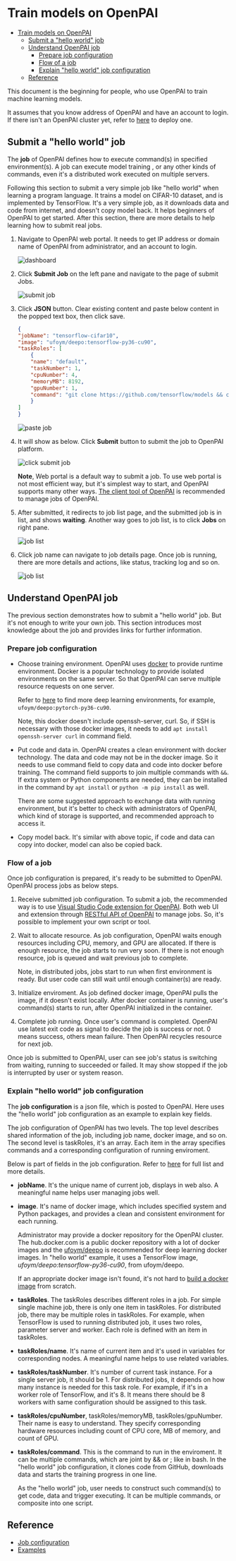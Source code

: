 <!--
  Copyright (c) Microsoft Corporation
  All rights reserved.

  MIT License

  Permission is hereby granted, free of charge, to any person obtaining a copy of this software and associated
  documentation files (the "Software"), to deal in the Software without restriction, including without limitation
  the rights to use, copy, modify, merge, publish, distribute, sublicense, and/or sell copies of the Software, and
  to permit persons to whom the Software is furnished to do so, subject to the following conditions:
  The above copyright notice and this permission notice shall be included in all copies or substantial portions of the Software.

  THE SOFTWARE IS PROVIDED *AS IS*, WITHOUT WARRANTY OF ANY KIND, EXPRESS OR IMPLIED, INCLUDING
  BUT NOT LIMITED TO THE WARRANTIES OF MERCHANTABILITY, FITNESS FOR A PARTICULAR PURPOSE AND
  NONINFRINGEMENT. IN NO EVENT SHALL THE AUTHORS OR COPYRIGHT HOLDERS BE LIABLE FOR ANY CLAIM,
  DAMAGES OR OTHER LIABILITY, WHETHER IN AN ACTION OF CONTRACT, TORT OR OTHERWISE, ARISING FROM,
  OUT OF OR IN CONNECTION WITH THE SOFTWARE OR THE USE OR OTHER DEALINGS IN THE SOFTWARE.
-->

# Train models on OpenPAI

- [Train models on OpenPAI](#train-models-on-openpai)
  - [Submit a "hello world" job](#submit-a-%22hello-world%22-job)
  - [Understand OpenPAI job](#understand-openpai-job)
    - [Prepare job configuration](#prepare-job-configuration)
    - [Flow of a job](#flow-of-a-job)
    - [Explain "hello world" job configuration](#explain-%22hello-world%22-job-configuration)
  - [Reference](#reference)

This document is the beginning for people, who use OpenPAI to train machine learning models.

It assumes that you know address of OpenPAI and have an account to login. If there isn't an OpenPAI cluster yet, refer to [here](../../README.md#deploy-openpai) to deploy one.

## Submit a "hello world" job

The **job** of OpenPAI defines how to execute command(s) in specified environment(s). A job can execute model training , or any other kinds of commands, even it's a distributed work executed on multiple servers.

Following this section to submit a very simple job like "hello world" when learning a program language. It trains a model on CIFAR-10 dataset, and is implemented by TensorFlow. It's a very simple job, as it downloads data and code from internet, and doesn't copy model back. It helps beginners of OpenPAI to get started. After this section, there are more details to help learning how to submit real jobs.

1. Navigate to OpenPAI web portal. It needs to get IP address or domain name of OpenPAI from administrator, and an account to login.

    ![dashboard](imgs/web_dashboard.png)

2. Click **Submit Job** on the left pane and navigate to the page of submit Jobs.

    ![submit job](imgs/web_submit_job.png)

3. Click **JSON** button. Clear existing content and paste below content in the popped text box, then click save.

    ```json
    {
    "jobName": "tensorflow-cifar10",
    "image": "ufoym/deepo:tensorflow-py36-cu90",
    "taskRoles": [
        {
        "name": "default",
        "taskNumber": 1,
        "cpuNumber": 4,
        "memoryMB": 8192,
        "gpuNumber": 1,
        "command": "git clone https://github.com/tensorflow/models && cd models/research/slim && python download_and_convert_data.py --dataset_name=cifar10 --dataset_dir=/tmp/data && python train_image_classifier.py --dataset_name=cifar10 --dataset_dir=/tmp/data"
        }
    ]
    }
    ```

    ![paste job](imgs/web_paste_json.png)

4. It will show as below. Click **Submit** button to submit the job to OpenPAI platform.

    ![click submit job](imgs/web_click_submit_job.png)

    **Note**, Web portal is a default way to submit a job. To use web portal is not most efficient way, but it's simplest way to start, and OpenPAI supports many other ways.  [The client tool of OpenPAI](../../contrib/pai_vscode/VSCodeExt.md) is recommended to manage jobs of OpenPAI.

5. After submitted, it redirects to job list page, and the submitted job is in list, and shows **waiting**. Another way goes to job list, is to click **Jobs** on right pane.

    ![job list](imgs/web_job_list.png)

6. Click job name can navigate to job details page. Once job is running, there are more details and actions, like status, tracking log and so on.

    ![job list](imgs/web_job_details.png)

## Understand OpenPAI job

The previous section demonstrates how to submit a "hello world" job. But it's not enough to write your own job. This section introduces most knowledge about the job and provides links for further information.

### Prepare job configuration

- Choose training environment. OpenPAI uses [docker](https://www.docker.com/why-docker) to provide runtime environment. Docker is a popular technology to provide isolated environments on the same server. So that OpenPAI can serve multiple resource requests on one server.

    Refer to [here](https://hub.docker.com/r/ufoym/deepo) to find more deep learning environments, for example, `ufoym/deepo:pytorch-py36-cu90`.

    Note, this docker doesn't include openssh-server, curl. So, if SSH is necessary with those docker images, it needs to add `apt install openssh-server curl` in command field.

- Put code and data in. OpenPAI creates a clean environment with docker technology. The data and code may not be in the docker image. So it needs to use command field to copy data and code into docker before training. The command field supports to join multiple commands with `&&`. If extra system or Python components are needed, they can be installed in the command by `apt install` or `python -m pip install` as well.

    There are some suggested approach to exchange data with running environment, but it's better to check with administrators of OpenPAI, which kind of storage is supported, and recommended approach to access it.

- Copy model back. It's similar with above topic, if code and data can copy into docker, model can also be copied back.

### Flow of a job

Once job configuration is prepared, it's ready to be submitted to OpenPAI. OpenPAI process jobs as below steps.

1. Receive submitted job configuration. To submit a job, the recommended way is to use [Visual Studio Code extension for OpenPAI](../../contrib/pai_vscode/VSCodeExt.md). Both web UI and extension through [RESTful API of OpenPAI](../rest-server/API.md) to manage jobs. So, it's possible to implement your own script or tool.

1. Wait to allocate resource. As job configuration, OpenPAI waits enough resources including CPU, memory, and GPU are allocated. If there is enough resource, the job starts to run very soon. If there is not enough resource, job is queued and wait previous job to complete.

    Note, in distributed jobs, jobs start to run when first environment is ready. But user code can still wait until enough container(s) are ready.

1. Initialize enviroment. As job defined docker image, OpenPAI pulls the image, if it doesn't exist locally. After docker container is running, user's command(s) starts to run, after OpenPAI initialized in the container.

1. Complete job running. Once user's command is completed. OpenPAI use latest exit code as signal to decide the job is success or not. 0 means success, others mean failure. Then OpenPAI recycles resource for next job.

Once job is submitted to OpenPAI, user can see job's status is switching from waiting, running to succeeded or failed. It may show stopped if the job is interrupted by user or system reason.

### Explain "hello world" job configuration

The **job configuration** is a json file, which is posted to OpenPAI. Here uses the "hello world" job configuration as an example to explain key fields.

The job configuration of OpenPAI has two levels. The top level describes shared information of the job, including job name, docker image, and so on. The second level is taskRoles, it's an array. Each item in the array specifies commands and a corresponding configuration of running enviroment.

Below is part of fields in the job configuration. Refer to [here](../job_tutorial.md) for full list and more details.

- **jobName**. It's the unique name of current job, displays in web also. A meaningful name helps user managing jobs well.

- **image**. It's name of docker image, which includes specified system and Python packages, and provides a clean and consistent environment for each running.

    Administrator may provide a docker repository for the OpenPAI cluster. The hub.docker.com is a public docker repository with a lot of docker images and the [ufoym/deepo](https://hub.docker.com/r/ufoym/deepo) is recommended for deep learning docker images. In "hello world" example, it uses a TensorFlow image, *ufoym/deepo:tensorflow-py36-cu90*, from ufoym/deepo.

    If an appropriate docker image isn't found, it's not hard to [build a docker image](../job_docker_env.md) from scratch.

- **taskRoles**. The taskRoles describes different roles in a job. For simple single machine job, there is only one item in taskRoles. For distributed job, there may be multiple roles in taskRoles. For example, when TensorFlow is used to running distributed job, it uses two roles, parameter server and worker. Each role is defined with an item in taskRoles.

- **taskRoles/name**. It's name of current item and it's used in variables for corresponding nodes. A meaningful name helps to use related variables.

- **taskRoles/taskNumber**. It's number of current task instance. For a single server job, it should be 1. For distributed jobs, it depends on how many instance is needed for this task role. For example, if it's in a worker role of TensorFlow, and it's 8. It means there should be 8 workers with same configuration should be assigned to this task.

- **taskRoles/cpuNumber**, taskRoles/memoryMB, taskRoles/gpuNumber. Their name is easy to understand. They specify corresponding hardware resources including count of CPU core, MB of memory, and count of GPU.

- **taskRoles/command**. This is the command to run in the enviroment. It can be multiple commands, which are joint by && or ; like in bash. In the "hello world" job configuration, it clones code from GitHub, downloads data and starts the training progress in one line.

    As the "hello world" job, user needs to construct such command(s) to get code, data and trigger executing. It can be multiple commands, or composite into one script.

## Reference

- [Job configuration](../job_tutorial.md)
- [Examples](../../examples)
